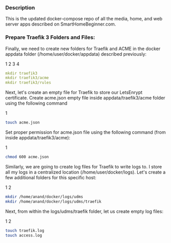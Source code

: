### **Description**

This is the updated docker-compose repo of all the media, home, and web server apps described on SmartHomeBeginner.com. 

### **Prepare Traefik 3 Folders and Files:**

Finally, we need to create new folders for Traefik and ACME in the docker appdata folder (/home/user/docker/appdata) described previously:

1
2
3
4
```yml
mkdir traefik3
mkdir traefik3/acme
mkdir traefik3/rules
```

Next, let's create an empty file for Traefik to store our LetsEnrypt certificate. Create acme.json empty file inside appdata/traefik3/acme folder using the following command

1
```bash
touch acme.json
```
Set proper permission for acme.json file using the following command (from inside appdata/traefik3/acme):

1
```bash
chmod 600 acme.json
```


Similarly, we are going to create log files for Traefik to write logs to. I store all my logs in a centralized location (/home/user/docker/logs). Let's create a few additional folders for this specific host:

1
2
```bash
mkdir /home/anand/docker/logs/udms
mkdir /home/anand/docker/logs/udms/traefik
```
Next, from within the logs/udms/traefik folder, let us create empty log files:

1
2
```bash
touch traefik.log
touch access.log
```
